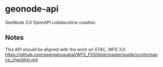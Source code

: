 # geonode-api
GeoNode 3.0 OpenAPI collaborative creation

## Notes
This API should be aligned with the work on STAC, WFS 3.0.
https://github.com/opengeospatial/WFS_FES/blob/master/guide/conformance_checklist.md
